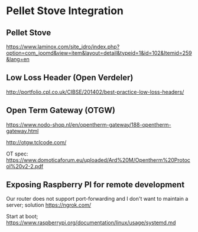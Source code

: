 # Pellet Stove Integration

## Pellet Stove
https://www.laminox.com/site_idro/index.php?option=com_joomd&view=item&layout=detail&typeid=1&id=102&Itemid=259&lang=en

## Low Loss Header (Open Verdeler)

http://portfolio.cpl.co.uk/CIBSE/201402/best-practice-low-loss-headers/

## Open Term Gateway (OTGW)

https://www.nodo-shop.nl/en/opentherm-gateway/188-opentherm-gateway.html

http://otgw.tclcode.com/

OT spec: https://www.domoticaforum.eu/uploaded/Ard%20M/Opentherm%20Protocol%20v2-2.pdf

## Exposing Raspberry PI for remote development

Our router does not support port-forwarding and I don't want to maintain a server; solution https://ngrok.com/

Start at boot; https://www.raspberrypi.org/documentation/linux/usage/systemd.md
